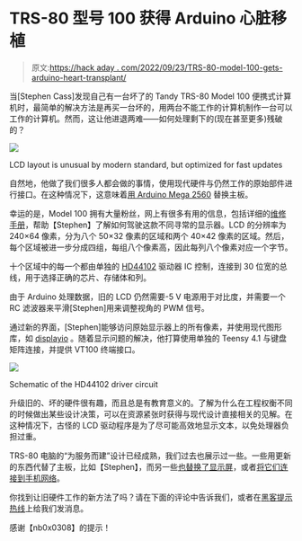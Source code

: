 # TRS-80 型号 100 获得 Arduino 心脏移植

> 原文:[https://hack aday . com/2022/09/23/TRS-80-model-100-gets-arduino-heart-transplant/](https://hackaday.com/2022/09/23/trs-80-model-100-gets-arduino-heart-transplant/)

当[Stephen Cass]发现自己有一台坏了的 Tandy TRS-80 Model 100 便携式计算机时，最简单的解决方法是再买一台坏的，用两台不能工作的计算机制作一台可以工作的计算机。然而，这让他进退两难——如何处理剩下的(现在甚至更多)残破的？

[![](../Images/134986a1fbb2a9a0c344f9b75fd3920c.png)](https://hackaday.com/wp-content/uploads/2022/09/the-lcd-screen-is-divided-into-ten-rectangular-regions-by-dotted-lines-10-driver-chips-all-connected-to-a-shared-data-bus-surround-the-screen-separate-select-lines-come-out-from-each-chip-marked-.webp)

LCD layout is unusual by modern standard, but optimized for fast updates

自然地，他做了我们很多人都会做的事情，使用现代硬件与仍然工作的原始部件进行接口。在这种情况下，这意味着[用 Arduino Mega 2560](https://spectrum.ieee.org/upcycle-a-vintage-lcd) 替换主板。

幸运的是，Model 100 拥有大量粉丝，网上有很多有用的信息，包括详细的[维修手册](https://archive.org/details/TandyM100ServiceManual/page/n7/mode/2up)，帮助【Stephen】了解如何驾驶这款不同寻常的显示器。LCD 的分辨率为 240×64 像素，分为八个 50×32 像素的区域和两个 40×42 像素的区域。然后，每个区域被进一步分成四组，每组八个像素高，因此每列八个像素对应一个字节。

十个区域中的每一个都由单独的 [HD44102](https://www.alldatasheet.com/datasheet-pdf/pdf/169418/HITACHI/HD44102.html) 驱动器 IC 控制，连接到 30 位宽的总线，用于选择正确的芯片、存储体和列。

由于 Arduino 处理数据，旧的 LCD 仍然需要-5 V 电源用于对比度，并需要一个 RC 滤波器来平滑[Stephen]用来调整视角的 PWM 信号。

通过新的界面，[Stephen]能够访问原始显示器上的所有像素，并使用现代图形库，如 [displayio](https://docs.circuitpython.org/en/latest/shared-bindings/displayio/) 。随着显示问题的解决，他打算使用单独的 Teensy 4.1 与键盘矩阵连接，并提供 VT100 终端接口。

[![](../Images/f245243ac245b17a0a2f80f5c750f773.png)](https://hackaday.com/wp-content/uploads/2022/09/HD44102.png)

Schematic of the HD44102 driver circuit

升级旧的、坏的硬件很有趣，而且总是有教育意义的。了解为什么在工程权衡不同的时候做出某些设计决策，可以在资源紧张时获得与现代设计直接相关的见解。在这种情况下，古怪的 LCD 驱动程序是为了尽可能高效地显示文本，以免处理器负担过重。

TRS-80 电脑的“为服务而建”设计已经成熟，我们过去也展示过一些。一些用更新的东西代替了主板，比如【Stephen】，而另一些[也替换了显示屏](https://hackaday.com/2021/01/17/trs-80-model-100-gets-64-bit-cpu-and-a-very-wide-lcd/)，或者[将它们连接到手机网络](https://hackaday.com/2018/01/04/trs-80-model-100-goes-cellular/)。

你找到让旧硬件工作的新方法了吗？请在下面的评论中告诉我们，或者在[黑客提示热线](https://hackaday.com/submit-a-tip/)上给我们发消息。

感谢【nb0x0308】的提示！